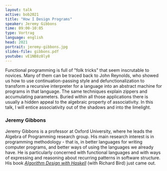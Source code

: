 ```yaml
---
layout: talk
active: bob2021
title: "How I Design Programs"
speaker: Jeremy Gibbons
time: 09:00-10:05
type: Vortrag
language: english
head: 2021
portrait: jeremy-gibbons.jpg
slides-file: gibbons.pdf
youtube: vE1NB8z8ly8
---
```


Functional programming is full of "folk tricks" that seem inscrutable
to novices.  Many of them can be traced back to John Reynolds, who
showed us how to use continuation-passing style and
defunctionalization to transform a recursive interpreter for a
language into an abstract machine for programs in that language. The
same techniques explain zippers and accumulating parameters.  Buried
within all those applications there is usually a hidden appeal to the
algebraic property of associativity. In this talk, I will entice
associativity out of the shadows and into the limelight.

### Jeremy Gibbons

Jeremy Gibbons is a professor at Oxford University, where he leads the
Algebra of Programming research group.  His main research interest is
in programming methodology - that is, in better languages for writing
computer programs, and better ways of using the languages we already
have. He is particularly concerned with functional languages and with
ways of expressing and reasoning about recurring patterns in software
structure.  His book [*Algorithm Design with Haskell*](https://www.cambridge.org/core/books/algorithm-design-with-haskell/824BE0319E3762CE8BA5B1D91EEA3F52)
(with Richard Bird) just came out.
